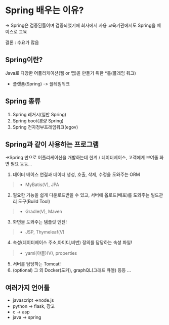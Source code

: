 # Spring 배우는 이유?
-> Spring은 검증된툴이며 검증되었기에 회사에서 사용 교육기관에서도 Spring을 베이스로 교육

결론 : 수요가 많음

## Spring이란?
Java로 다양한 어플리케이션(웹 or 앱)을 만들기 위한 *틀(플레임 워크)

+ 플랫폼(Spring) -> 플레임워크

## Spring 종류
1. Spring 레거시(일반 Spring)
2. Spring boot(경량 Spring)
3. Spring 전자정부프레임워크(egov)

## Spring과 같이 사용하는 프로그램
->Spring 만으로 어플리케이션을 개발하는데 한계 / 데이터베이스, 고객에게 보여줄 화면 필요 등등...
1. 데이터 베이스 연결과 데이터 생성, 호출, 삭제, 수정을 도와주는 ORM
>  - MyBatis(V), JPA
2. 필요한 기능을 쉽게 다운로드받을 수 있고, 서버에 옵로드(배포)를 도와주는
빌드관리 도구(Build Tool)
>  - Gradle(V), Maven
3. 화면을 도와주는 템플릿 엔진!
>  - JSP, Thymeleaf(V)
4. 속성(데이터베이스 주소,아이디,비번) 정의를 담당하는 속성 파일!
> - yaml(야믈)(V), properties
5. 서버를 담당하는 Tomcat!
6. (optional) 그 외 Docker(도커), graphQL(그래프 큐엘) 등등 ...
## 여러가지 언어툴
+ javascript ->node.js
+ python -> flask, 장고
+ c -> asp
+ java -> spring